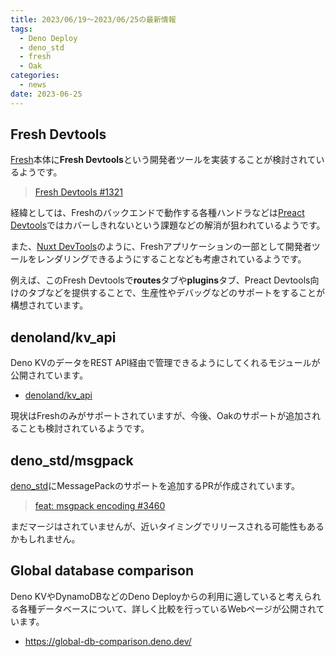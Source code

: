 ```yaml
---
title: 2023/06/19〜2023/06/25の最新情報
tags:
  - Deno Deploy
  - deno_std
  - fresh
  - Oak
categories:
  - news
date: 2023-06-25
---
```


## Fresh Devtools

[Fresh](https://github.com/denoland/fresh)本体に**Fresh Devtools**という開発者ツールを実装することが検討されているようです。

> [Fresh Devtools #1321](https://github.com/denoland/fresh/issues/1321)

経緯としては、Freshのバックエンドで動作する各種ハンドラなどは[Preact Devtools](https://github.com/preactjs/preact-devtools)ではカバーしきれないという課題などの解消が狙われているようです。

また、[Nuxt DevTools](https://github.com/nuxt/devtools)のように、Freshアプリケーションの一部として開発者ツールをレンダリングできるようにすることなども考慮されているようです。

例えば、このFresh Devtoolsで**routes**タブや**plugins**タブ、Preact Devtools向けのタブなどを提供することで、生産性やデバッグなどのサポートをすることが構想されています。

## denoland/kv_api

Deno KVのデータをREST API経由で管理できるようにしてくれるモジュールが公開されています。

* [denoland/kv_api](https://github.com/denoland/kv_api)

現状はFreshのみがサポートされていますが、今後、Oakのサポートが追加されることも検討されているようです。

## deno_std/msgpack

[deno_std](https://github.com/denoland/deno_std)にMessagePackのサポートを追加するPRが作成されています。

> [feat: msgpack encoding #3460](https://github.com/denoland/deno_std/pull/3460)

まだマージはされていませんが、近いタイミングでリリースされる可能性もあるかもしれません。

## Global database comparison

Deno KVやDynamoDBなどのDeno Deployからの利用に適していると考えられる各種データベースについて、詳しく比較を行っているWebページが公開されています。

* https://global-db-comparison.deno.dev/

